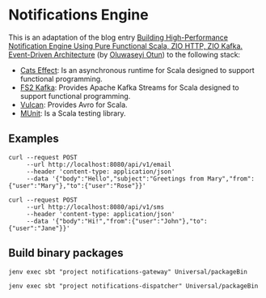 # Notifications Engine

This is an adaptation of the blog entry [Building High-Performance Notification Engine Using Pure Functional Scala, ZIO HTTP, ZIO Kafka. Event-Driven Architecture](https://www.linkedin.com/pulse/building-high-performance-notification-engine-using-pure-otun/) (by [Oluwaseyi Otun](https://github.com/seyijava)) to the following stack:
* [Cats Effect](https://typelevel.org/cats-effect/): Is an asynchronous runtime for Scala designed to support functional programming.
* [FS2 Kafka](https://fd4s.github.io/fs2-kafka/): Provides Apache Kafka Streams for Scala designed to support functional programming.
* [Vulcan](https://fd4s.github.io/vulcan/): Provides Avro for Scala.
* [MUnit](https://scalameta.org/munit/): Is a Scala testing library.

## Examples

```commandline
curl --request POST 
     --url http://localhost:8080/api/v1/email
     --header 'content-type: application/json'
     --data '{"body":"Hello","subject":"Greetings from Mary","from":{"user":"Mary"},"to":{"user":"Rose"}}' 
```
```commandline
curl --request POST 
     --url http://localhost:8080/api/v1/sms
     --header 'content-type: application/json'
     --data '{"body":"Hi!","from":{"user":"John"},"to":{"user":"Jane"}}' 
```

## Build binary packages

```commandline
jenv exec sbt "project notifications-gateway" Universal/packageBin
```

```commandline
jenv exec sbt "project notifications-dispatcher" Universal/packageBin
```
